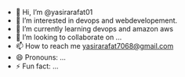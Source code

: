 - 👋 Hi, I’m @yasirarafat01
- 👀 I’m interested in devops and webdevelopement.
- 🌱 I’m currently learning devops and amazon aws
- 💞️ I’m looking to collaborate on ...
- 📫 How to reach me yasirarafat7068@gmail.com
- 😄 Pronouns: ...
- ⚡ Fun fact: ...

<!---
yasirarafat01/yasirarafat01 is a ✨ special ✨ repository because its `README.md` (this file) appears on your GitHub profile.
You can click the Preview link to take a look at your changes.
--->
